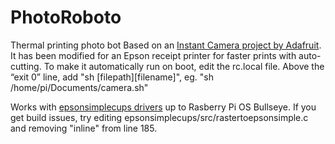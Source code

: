 # PhotoRoboto
Thermal printing photo bot
Based on an [Instant Camera project by Adafruit](https://learn.adafruit.com/instant-camera-using-raspberry-pi-and-thermal-printer?view=all). It has been modified for an Epson receipt printer for faster prints with auto-cutting.
To make it automatically run on boot, edit the rc.local file. Above the “exit 0” line, add "sh [filepath][filename]", eg. "sh /home/pi/Documents/camera.sh"

Works with [epsonsimplecups drivers](https://github.com/Olernov/epsonsimplecups) up to Rasberry Pi OS Bullseye. If you get build issues, try editing epsonsimplecups/src/rastertoepsonsimple.c and removing "inline" from line 185.
